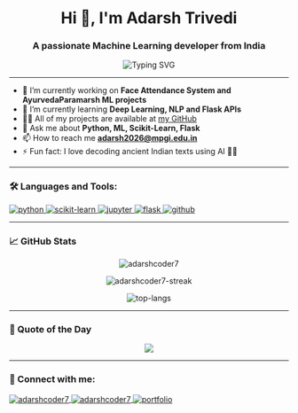 <h1 align="center">Hi 👋, I'm Adarsh Trivedi</h1>
<h3 align="center">A passionate Machine Learning developer from India</h3>

<p align="center">
  <img src="https://readme-typing-svg.demolab.com?font=Fira+Code&size=22&pause=1000&center=true&vCenter=true&width=435&lines=Machine+Learning+Enthusiast;Python+Developer;Scikit-Learn+Practitioner" alt="Typing SVG" />
</p>

---

- 🔭 I’m currently working on **Face Attendance System and AyurvedaParamarsh ML projects**
- 🌱 I’m currently learning **Deep Learning, NLP and Flask APIs**
- 👨‍💻 All of my projects are available at [my GitHub](https://github.com/adarshcoder7)
- 💬 Ask me about **Python, ML, Scikit-Learn, Flask**
- 📫 How to reach me **adarsh2026@mpgi.edu.in**
- ⚡ Fun fact: I love decoding ancient Indian texts using AI 🤖📜

---

### 🛠️ Languages and Tools:

<p align="left">
  <a href="https://www.python.org" target="_blank" rel="noreferrer"> 
    <img src="https://img.shields.io/badge/Python-3776AB?style=for-the-badge&logo=python&logoColor=white" alt="python" />
  </a>
  <a href="https://scikit-learn.org/" target="_blank" rel="noreferrer">
    <img src="https://img.shields.io/badge/scikit--learn-F7931E?style=for-the-badge&logo=scikit-learn&logoColor=white" alt="scikit-learn" />
  </a>
  <a href="https://jupyter.org/" target="_blank" rel="noreferrer">
    <img src="https://img.shields.io/badge/Jupyter-F37626.svg?&style=for-the-badge&logo=Jupyter&logoColor=white" alt="jupyter" />
  </a>
  <a href="https://flask.palletsprojects.com/" target="_blank" rel="noreferrer">
    <img src="https://img.shields.io/badge/Flask-000000?style=for-the-badge&logo=flask&logoColor=white" alt="flask" />
  </a>
  <a href="https://github.com/" target="_blank" rel="noreferrer">
    <img src="https://img.shields.io/badge/GitHub-181717?style=for-the-badge&logo=github&logoColor=white" alt="github" />
  </a>
</p>

---

### 📈 GitHub Stats

<p align="center">
  <img src="https://github-readme-stats.vercel.app/api?username=adarshcoder7&show_icons=true&locale=en&theme=tokyonight" alt="adarshcoder7" />
</p>

<p align="center">
  <img src="https://github-readme-streak-stats.herokuapp.com/?user=adarshcoder7&theme=tokyonight" alt="adarshcoder7-streak" />
</p>

<p align="center">
  <img src="https://github-readme-stats.vercel.app/api/top-langs/?username=adarshcoder7&layout=compact&theme=tokyonight" alt="top-langs" />
</p>

---

### 🎯 Quote of the Day

<p align="center">
  <img src="https://quotes-github-readme.vercel.app/api?type=horizontal&theme=radical" />
</p>

---

### 🔗 Connect with me:

<p align="left">
<a href="https://linkedin.com/in/adarshtrivedi7" target="blank">
  <img align="center" src="https://img.shields.io/badge/LinkedIn-0077B5?style=for-the-badge&logo=linkedin&logoColor=white" alt="adarshcoder7" />
</a>
<a href="https://github.com/adarshcoder7" target="blank">
  <img align="center" src="https://img.shields.io/badge/GitHub-100000?style=for-the-badge&logo=github&logoColor=white" alt="adarshcoder7" />
</a>
<a href="https://adarshcoder7.github.io" target="blank">
  <img align="center" src="https://img.shields.io/badge/Portfolio-FF5722?style=for-the-badge&logo=google-chrome&logoColor=white" alt="portfolio" />
</a>
</p>
